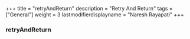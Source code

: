 +++
title = "retryAndReturn"
description = "Retry And Return"
tags = ["General"]
weight = 3
lastmodifierdisplayname = "Naresh Rayapati"
+++

### retryAndReturn
